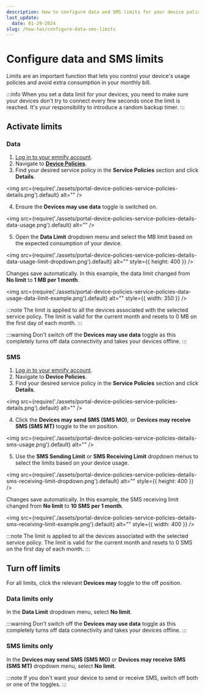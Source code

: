 ```yaml
---
description: How to configure data and SMS limits for your device policies on the emnify Portal
last_update: 
  date: 01-29-2024
slug: /how-tos/configure-data-sms-limits
---
```


# Configure data and SMS limits

Limits are an important function that lets you control your device's usage policies and avoid extra consumption in your monthly bill.

:::info
When you set a data limit for your devices, you need to make sure your devices don't try to connect every few seconds once the limit is reached.
It's your responsibility to introduce a random backup timer.
:::

## Activate limits

### Data

1. [Log in to your emnify account](https://portal.emnify.com/sign).
2. Navigate to [**Device Policies**](https://portal.emnify.com/device-policies).
3. Find your desired service policy in the **Service Policies** section and click **Details**.

<img
  src={require('./assets/portal-device-policies-service-policies-details.png').default}
  alt=""
/>

4. Ensure the **Devices may use data** toggle is switched on.

<img
  src={require('./assets/portal-device-policies-service-policies-details-data-usage.png').default}
  alt=""
/>

5. Open the **Data Limit** dropdown menu and select the MB limit based on the expected consumption of your device.

<img
  src={require('./assets/portal-device-policies-service-policies-details-data-usage-limit-dropdown.png').default}
  alt=""
  style={{ height: 400 }}
/>

Changes save automatically.
In this example, the data limit changed from **No limit** to **1 MB per 1 month**.

<img
  src={require('./assets/portal-device-policies-service-policies-data-usage-data-limit-example.png').default}
  alt=""
  style={{ width: 350 }}
/>

:::note
The limit is applied to all the devices associated with the selected service policy.
The limit is valid for the current month and resets to 0 MB on the first day of each month.
:::

:::warning
Don't switch off the **Devices may use data** toggle as this completely turns off data connectivity and takes your devices offline.
:::

### SMS

1. [Log in to your emnify account](https://portal.emnify.com/sign).
2. Navigate to **Device Policies**.
3. Find your desired service policy in the **Service Policies** section and click **Details**.

<img
  src={require('./assets/portal-device-policies-service-policies-details.png').default}
  alt=""
/>

4. Click the **Devices may send SMS (SMS MO)**, or **Devices may receive SMS (SMS MT)** toggle to the on position.

<img
  src={require('./assets/portal-device-policies-service-policies-details-sms-usage.png').default}
  alt=""
/>

5. Use the **SMS Sending Limit** or **SMS Receiving Limit** dropdown menus to select the limits based on your device usage.

<img
  src={require('./assets/portal-device-policies-service-policies-details-sms-receiving-limit-dropdown.png').default}
  alt=""
  style={{ height: 400 }}
/>

Changes save automatically.
In this example, the SMS receiving limit changed from **No limit** to **10 SMS per 1 month**.

<img
  src={require('./assets/portal-device-policies-service-policies-details-sms-receiving-limit-example.png').default}
  alt=""
  style={{ width: 400 }}
/>

:::note
The limit is applied to all the devices associated with the selected service policy.
The limit is valid for the current month and resets to 0 SMS on the first day of each month.
:::

## Turn off limits

For all limits, click the relevant **Devices may** toggle to the off position.

### Data limits only

In the **Data Limit** dropdown menu, select **No limit**.

:::warning
Don't switch off the **Devices may use data** toggle as this completely turns off data connectivity and takes your devices offline.
:::

### SMS limits only

In the **Devices may send SMS (SMS MO)** or **Devices may receive SMS (SMS MT)** dropdown menu, select **No limit**.

:::note
If you don't want your device to send or receive SMS, switch off both or one of the toggles.
:::
